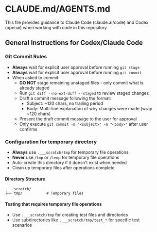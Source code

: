 # CLAUDE.md/AGENTS.md

This file provides guidance to Claude Code (claude.ai/code) and Codex (openai) when working with code in this repository.

## General Instructions for Codex/Claude Code

### Git Commit Rules

- **Always** wait for explicit user approval before running `git stage`
- **Always** wait for explicit user approval before running `git commit`
- When asked to commit:
  - **DO NOT** stage remaining unstaged files - only commit what is already staged
  - Run `git diff --no-ext-diff --staged` to review staged changes
  - Draft a commit message following the format:
     - Subject: ~120 chars, no trailing period
     - Body: Multi-line explanation of why changes were made (wrap ~120 chars)
  - Present the draft commit message to the user for approval
  - Only execute `git commit -m "<subject>" -m "<body>"` after user confirms

### Configuration for temporary directory

- **Always** use `.___scratch/tmp` for temporary file operations.
- **Never** use `/tmp` or `/temp` for temporary file operations
- Auto-create this directory if it doesn't exist when needed
- Clean up temporary files after operations complete

#### Directory Structure

```
.___scratch/
├── tmp/           # Temporary files
```

#### Testing that requires temporary file operations
- Use `.___scratch/tmp` for creating test files and directories
- Use subdirectories like `.___scratch/tmp/test_*` for specific test scenarios
